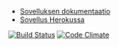 * [Sovelluksen dokumentaatio](https://github.com/avrj/eventTicketing/wiki)
* [Sovellus Herokussa](http://event-ticketing.herokuapp.com/)

[![Build Status](https://travis-ci.org/avrj/eventTicketing.png)](https://travis-ci.org/avrj/eventTicketing)
[![Code Climate](https://codeclimate.com/github/avrj/eventTicketing.png)](https://codeclimate.com/github/avrj/eventTicketing)
